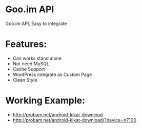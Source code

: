Goo.im API
======

Goo.im API, Easy to integrate 


Features:
======

* Can works stand alone
* Not need MySQL
* Cache Support
* WordPress integrate as Custom Page
* Clean Style


Working Example:
======

* http://probam.net/android-kikat-download
* http://probam.net/android-kikat-download/?device=n7100
